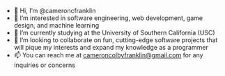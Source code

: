 - 👋 Hi, I’m @cameroncfranklin
- 👀 I’m interested in software engineering, web development, game design, and machine learning
- 🌱 I’m currently studying at the University of Southern California (USC)
- 💞️ I’m looking to collaborate on fun, cutting-edge software projects that will pique my interests and expand my knowledge as a programmer
- 📫 You can reach me at cameroncolbyfranklin@gmail.com for any inquiries or concerns

<!---
cameroncfranklin/cameroncfranklin is a ✨ special ✨ repository because its `README.md` (this file) appears on your GitHub profile.
You can click the Preview link to take a look at your changes.
--->
